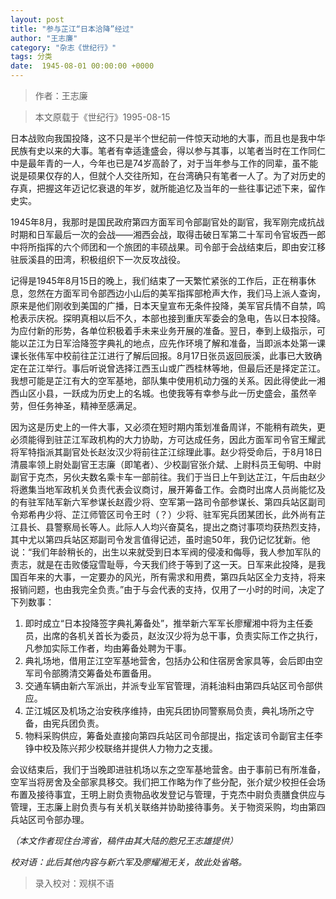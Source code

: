 ```yaml
---
layout: post
title: "参与芷江“日本洽降”经过"
author: "王志廉"
category: "杂志《世纪行》"
tags: 分类
date:  1945-08-01 00:00:00 +0000
---
```


> 作者：王志廉

> 本文原载于《世纪行》1995-08-15


日本战败向我国投降，这不只是半个世纪前一件惊天动地的大事，而且也是我中华民族有史以来的大事。笔者有幸适逢盛会，得以参与其事，以笔者当时在工作同仁中是最年青的一人，今年也已是74岁高龄了，对于当年参与工作的同辈，虽不能说是硕果仅存的人，但就个人交往所知，在台湾确只有笔者一人了。为了对历史的存真，把握这年迈记忆衰退的年岁，就所能追忆及当年的一些往事记述下来，留作史实。

1945年8月，我那时是国民政府第四方面军司令部副官处的副官，我军刚完成抗战时期和日军最后一次的会战——湘西会战，取得击破日军第二十军司令官坂西一郎中将所指挥的六个师团和一个旅团的丰硕战果。司令部于会战结束后，即由安江移驻辰溪县的田湾，积极组织下一次反攻战役。

记得是1945年8月15日的晚上，我们结束了一天繁忙紧张的工作后，正在稍事休息，忽然在方面军司令部西边小山后的美军指挥部枪声大作，我们马上派人查询，原来是他们刚收到美国的广播，日本天皇宣布无条件投降，美军官兵情不自禁，鸣枪表示庆祝。探明真相以后不久，本部也接到重庆军委会的急电，告以日本投降。为应付新的形势，各单位积极着手未来业务开展的准备。翌日，奉到上级指示，可能以芷江为日军洽降签字典礼的地点，应先作环境了解和准备，当即派本处第一课课长张伟军中校前往芷江进行了解后回报。8月17日张员返回辰溪，此事已大致确定在芷江举行。事后听说曾选择江西玉山或广西桂林等地，但最后还是择定芷江。我想可能是芷江有大的空军基地，部队集中使用机动力强的关系。因此得使此一湘西山区小县，一跃成为历史上的名城。也使我等有幸参与此一历史盛会，虽然辛劳，但任务神圣，精神至感满足。

因为这是历史上的一件大事，又必须在短时期内策划准备周详，不能稍有疏失，更必须能得到驻芷江军政机构的大力协助，方可达成任务，因此方面军司令官王耀武将军特指派其副官处长赵汝汉少将前往芷江综理此事。赵少将受命后，于8月18日清晨率领上尉处副官王志廉（即笔者）、少校副官张介斌、上尉科员王甸明、中尉副官于克杰，另伙夫数名乘卡车一部前往。我们于当日上午到达芷江，午后由赵少将邀集当地军政机关负责代表会议商讨，展开筹备工作。会商时出席人员尚能忆及的有驻军陆军新六军参谋长赵霞少将、空军第一路司令部参谋长、第四兵站区副司令郑希冉少将、芷江师管区司令王时（？）少将、驻军宪兵团某团长，此外尚有芷江县长、县警察局长等人。此际人人均兴奋莫名，提出之商讨事项均获热烈支持，其中尤以第四兵站区郑副司令发言值得记述，虽时逾50年，我仍记忆犹新。他说：“我们年龄稍长的，出生以来就受到日本军阀的侵凌和侮辱，我人参加军队的责志，就是在击败倭寇雪耻辱，今天我们终于等到了这一天。日军来此投降，是我国百年来的大事，一定要办的风光，所有需求和用费，第四兵站区全力支持，将来报销问题，也由我完全负责。”由于与会代表的支持，仅用了一小时的时间，决定了下列数事：

1. 即时成立“日本投降签字典礼筹备处”，推举新六军军长廖耀湘中将为主任委员，出席的各机关首长为委员，赵汝汉少将为总干事，负责实际工作之执行，凡参加实际工作者，均由筹备处聘为干事。
2. 典礼场地，借用芷江空军基地营舍，包括办公和住宿房舍家具等，会后即由空军司令部腾清交筹备处布置备用。
3. 交通车辆由新六军派出，并派专业军官管理，消耗油料由第四兵站区司令部供应。
4. 芷江城区及机场之治安秩序维持，由宪兵团协同警察局负责，典礼场所之守备，由宪兵团负责。
5. 物料采购供应，筹备处直接向第四兵站区司令部提出，指定该司令副官主任李铮中校及陈兴邦少校联络并提供人力物力之支援。

会议结束后，我们于当晚即进驻机场以东之空军基地营舍。由于事前已有所准备，空军当将房舍及全部家具移交。我们把工作略为作了些分配，张介斌少校担任会场布置及接待事宜，王明上尉负责物品收发登记与管理，于克杰中尉负责膳食供应与管理，王志廉上尉负责与有关机关联络并协助接待事务。关于物资采购，均由第四兵站区司令部办理。

*（本文作者现住台湾省，稿件由其大陆的胞兄王志雄提供）*

*校对语：此后其他内容与新六军及廖耀湘无关，故此处省略。*

> 录入校对：观棋不语
